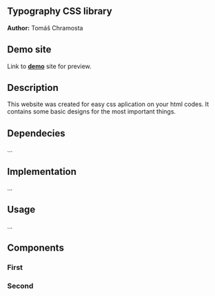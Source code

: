 ## Typography CSS library
**Author:** Tomáš Chramosta
## Demo site
Link to **[demo](https://pslib-cz.github.io/2022l4web-css-typographic-library-Toumas29/)** site for preview.
## Description 
This website was created for easy css aplication on your html codes. It contains some basic designs for the most important things.
## Dependecies
...
## Implementation
...
## Usage
...
## Components
### First
### Second
